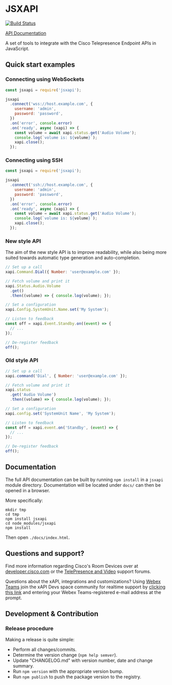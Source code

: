 # JSXAPI

[![Build Status](https://travis-ci.com/cisco-ce/jsxapi.svg?branch=master)](https://travis-ci.com/cisco-ce/jsxapi)

[API Documentation](https://cisco-ce.github.io/jsxapi/)

A set of tools to integrate with the Cisco Telepresence Endpoint APIs in
JavaScript.

## Quick start examples

### Connecting using WebSockets

``` javascript
const jsxapi = require('jsxapi');

jsxapi
  .connect('wss://host.example.com', {
    username: 'admin',
    password: 'password',
  })
  .on('error', console.error)
  .on('ready', async (xapi) => {
    const volume = await xapi.status.get('Audio Volume');
    console.log(`volume is: ${volume}`);
    xapi.close();
  });
```

### Connecting using SSH

``` javascript
const jsxapi = require('jsxapi');

jsxapi
  .connect('ssh://host.example.com', {
    username: 'admin',
    password: 'password',
  })
  .on('error', console.error)
  .on('ready', async (xapi) => {
    const volume = await xapi.status.get('Audio Volume');
    console.log(`volume is: ${volume}`);
    xapi.close();
  });
```

### New style API

The aim of the new style API is to improve readability, while also being more
suited towards automatic type generation and auto-completion.

```javascript
// Set up a call
xapi.Command.Dial({ Number: 'user@example.com' });

// Fetch volume and print it
xapi.Status.Audio.Volume
  .get()
  .then((volume) => { console.log(volume); });

// Set a configuration
xapi.Config.SystemUnit.Name.set('My System');

// Listen to feedback
const off = xapi.Event.Standby.on((event) => {
  // ...
});

// De-register feedback
off();
```

### Old style API

```javascript
// Set up a call
xapi.command('Dial', { Number: 'user@example.com' });

// Fetch volume and print it
xapi.status
  .get('Audio Volume')
  .then((volume) => { console.log(volume); });

// Set a configuration
xapi.config.set('SystemUnit Name', 'My System');

// Listen to feedback
const off = xapi.event.on('Standby', (event) => {
  // ...
});

// De-register feedback
off();
```

## Documentation

The full API documentation can be built by running `npm install` in a `jsxapi`
module directory. Documentation will be located under `docs/` can then be opened
in a browser.

More specifically:

```
mkdir tmp
cd tmp
npm install jsxapi
cd node_modules/jsxapi
npm install
```

Then open `./docs/index.html`.

## Questions and support?

Find more information regarding Cisco's Room Devices over at
[developer.cisco.com](https://developer.cisco.com/site/roomdevices/) or the
[TelePresence and Video](https://supportforums.cisco.com/t5/telepresence/bd-p/5886-discussions-telepresence)
support forums.

Questions about the xAPI, integrations and customizations? Using
[Webex Teams](https://www.webex.com/team-collaboration.html) join the xAPI Devs
space community for realtime support by [clicking this link](https://eurl.io/#rkp76XDrG)
and entering your Webex Teams-registered e-mail address at the prompt.

## Development & Contribution

### Release procedure

Making a release is quite simple:

 * Perform all changes/commits.
 * Determine the version change (`npm help semver`).
 * Update "CHANGELOG.md" with version number, date and change summary.
 * Run `npm version` with the appropriate version bump.
 * Run `npm publish` to push the package version to the registry.
